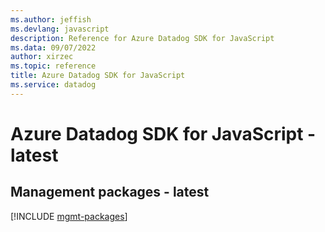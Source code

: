 ```yaml
---
ms.author: jeffish
ms.devlang: javascript
description: Reference for Azure Datadog SDK for JavaScript
ms.data: 09/07/2022
author: xirzec
ms.topic: reference
title: Azure Datadog SDK for JavaScript
ms.service: datadog
---
```

# Azure Datadog SDK for JavaScript - latest

## Management packages - latest
[!INCLUDE [mgmt-packages](datadog-mgmt-index.md)]